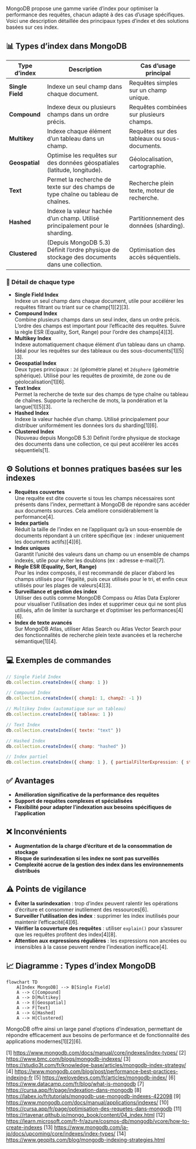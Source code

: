 MongoDB propose une gamme variée d’index pour optimiser la performance des requêtes, chacun adapté à des cas d’usage spécifiques. Voici une description détaillée des principaux types d’index et des solutions basées sur ces index.

## 📊 Types d’index dans MongoDB

| Type d’index         | Description                                                                                         | Cas d’usage principal                      |
|----------------------|-----------------------------------------------------------------------------------------------------|--------------------------------------------|
| **Single Field**     | Indexe un seul champ dans chaque document.                                                          | Requêtes simples sur un champ unique.      |
| **Compound**         | Indexe deux ou plusieurs champs dans un ordre précis.                                               | Requêtes combinées sur plusieurs champs.   |
| **Multikey**         | Indexe chaque élément d’un tableau dans un champ.                                                   | Requêtes sur des tableaux ou sous-documents.|
| **Geospatial**       | Optimise les requêtes sur des données géospatiales (latitude, longitude).                           | Géolocalisation, cartographie.             |
| **Text**             | Permet la recherche de texte sur des champs de type chaîne ou tableau de chaînes.                   | Recherche plein texte, moteur de recherche.|
| **Hashed**           | Indexe la valeur hachée d’un champ. Utilisé principalement pour le sharding.                        | Partitionnement des données (sharding).    |
| **Clustered**        | (Depuis MongoDB 5.3) Définit l’ordre physique de stockage des documents dans une collection.         | Optimisation des accès séquentiels.        |

### 🔎 Détail de chaque type

- **Single Field Index**  
  Indexe un seul champ dans chaque document, utile pour accélérer les requêtes filtrant ou triant sur ce champ[1][2][3].
- **Compound Index**  
  Combine plusieurs champs dans un seul index, dans un ordre précis. L’ordre des champs est important pour l’efficacité des requêtes. Suivre la règle ESR (Equality, Sort, Range) pour l’ordre des champs[4][3].
- **Multikey Index**  
  Indexe automatiquement chaque élément d’un tableau dans un champ. Idéal pour les requêtes sur des tableaux ou des sous-documents[1][5][3].
- **Geospatial Index**  
  Deux types principaux : `2d` (géométrie plane) et `2dsphere` (géométrie sphérique). Utilisé pour les requêtes de proximité, de zone ou de géolocalisation[1][6].
- **Text Index**  
  Permet la recherche de texte sur des champs de type chaîne ou tableau de chaînes. Supporte la recherche de mots, la pondération et la langue[1][5][3].
- **Hashed Index**  
  Indexe la valeur hachée d’un champ. Utilisé principalement pour distribuer uniformément les données lors du sharding[1][6].
- **Clustered Index**  
  (Nouveau depuis MongoDB 5.3) Définit l’ordre physique de stockage des documents dans une collection, ce qui peut accélérer les accès séquentiels[1].

## ⚙️ Solutions et bonnes pratiques basées sur les indexes

- **Requêtes couvertes**  
  Une requête est dite couverte si tous les champs nécessaires sont présents dans l’index, permettant à MongoDB de répondre sans accéder aux documents sources. Cela améliore considérablement la performance[4].
- **Index partiels**  
  Réduit la taille de l’index en ne l’appliquant qu’à un sous-ensemble de documents répondant à un critère spécifique (ex : indexer uniquement les documents actifs)[4][6].
- **Index uniques**  
  Garantit l’unicité des valeurs dans un champ ou un ensemble de champs indexés, utile pour éviter les doublons (ex : adresse e-mail)[7].
- **Règle ESR (Equality, Sort, Range)**  
  Pour les index composés, il est recommandé de placer d’abord les champs utilisés pour l’égalité, puis ceux utilisés pour le tri, et enfin ceux utilisés pour les plages de valeurs[4][3].
- **Surveillance et gestion des index**  
  Utiliser des outils comme MongoDB Compass ou Atlas Data Explorer pour visualiser l’utilisation des index et supprimer ceux qui ne sont plus utilisés, afin de limiter la surcharge et d’optimiser les performances[4][6].
- **Index de texte avancés**  
  Sur MongoDB Atlas, utiliser Atlas Search ou Atlas Vector Search pour des fonctionnalités de recherche plein texte avancées et la recherche sémantique[1][4].

## 💻 Exemples de commandes

```javascript
// Single Field Index
db.collection.createIndex({ champ: 1 })

// Compound Index
db.collection.createIndex({ champ1: 1, champ2: -1 })

// Multikey Index (automatique sur un tableau)
db.collection.createIndex({ tableau: 1 })

// Text Index
db.collection.createIndex({ texte: "text" })

// Hashed Index
db.collection.createIndex({ champ: "hashed" })

// Index partiel
db.collection.createIndex({ champ: 1 }, { partialFilterExpression: { status: "actif" } })
```

## ✅ Avantages

- **Amélioration significative de la performance des requêtes**
- **Support de requêtes complexes et spécialisées**
- **Flexibilité pour adapter l’indexation aux besoins spécifiques de l’application**

## ❌ Inconvénients

- **Augmentation de la charge d’écriture et de la consommation de stockage**
- **Risque de surindexation si les index ne sont pas surveillés**
- **Complexité accrue de la gestion des index dans les environnements distribués**

## ⚠️ Points de vigilance

- **Éviter la surindexation** : trop d’index peuvent ralentir les opérations d’écriture et consommer inutilement des ressources[6].
- **Surveiller l’utilisation des index** : supprimer les index inutilisés pour maintenir l’efficacité[4][6].
- **Vérifier la couverture des requêtes** : utiliser `explain()` pour s’assurer que les requêtes profitent des index[4][8].
- **Attention aux expressions régulières** : les expressions non ancrées ou insensibles à la casse peuvent rendre l’indexation inefficace[4].

## 📈 Diagramme : Types d’index MongoDB

```mermaid
flowchart TD
    A[Index MongoDB] --> B[Single Field]
    A --> C[Compound]
    A --> D[Multikey]
    A --> E[Geospatial]
    A --> F[Text]
    A --> G[Hashed]
    A --> H[Clustered]
```

MongoDB offre ainsi un large panel d’options d’indexation, permettant de répondre efficacement aux besoins de performance et de fonctionnalité des applications modernes[1][2][6].

[1] https://www.mongodb.com/docs/manual/core/indexes/index-types/
[2] https://www.bmc.com/blogs/mongodb-indexes/
[3] https://studio3t.com/fr/knowledge-base/articles/mongodb-index-strategy/
[4] https://www.mongodb.com/blog/post/performance-best-practices-indexing-fr
[5] https://welovedevs.com/fr/articles/mongodb-index/
[6] https://www.datacamp.com/fr/blog/what-is-mongodb
[7] https://cursa.app/fr/page/indexation-dans-mongodb
[8] https://labex.io/fr/tutorials/mongodb-use-mongodb-indexes-422098
[9] https://www.mongodb.com/docs/manual/applications/indexes/
[10] https://cursa.app/fr/page/optimisation-des-requetes-dans-mongodb
[11] https://rtavenar.github.io/mongo_book/content/04_index.html
[12] https://learn.microsoft.com/fr-fr/azure/cosmos-db/mongodb/vcore/how-to-create-indexes
[13] https://www.mongodb.com/ja-jp/docs/upcoming/core/indexes/index-types/
[14] https://www.geopits.com/blog/mongodb-indexing-strategies.html